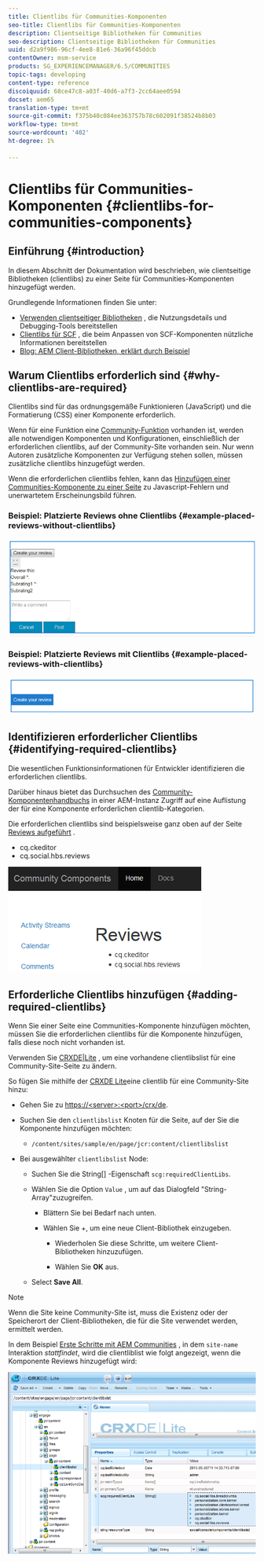 ```yaml
---
title: Clientlibs für Communities-Komponenten
seo-title: Clientlibs für Communities-Komponenten
description: Clientseitige Bibliotheken für Communities
seo-description: Clientseitige Bibliotheken für Communities
uuid: d2a9f986-96cf-4ee8-81e6-36a96f45ddcb
contentOwner: msm-service
products: SG_EXPERIENCEMANAGER/6.5/COMMUNITIES
topic-tags: developing
content-type: reference
discoiquuid: 68ce47c8-a03f-40d6-a7f3-2cc64aee0594
docset: aem65
translation-type: tm+mt
source-git-commit: f375b40c084ee363757b78c602091f38524b8b03
workflow-type: tm+mt
source-wordcount: '402'
ht-degree: 1%

---
```



# Clientlibs für Communities-Komponenten {#clientlibs-for-communities-components}

## Einführung {#introduction}

In diesem Abschnitt der Dokumentation wird beschrieben, wie clientseitige Bibliotheken (clientlibs) zu einer Seite für Communities-Komponenten hinzugefügt werden.

Grundlegende Informationen finden Sie unter:

* [Verwenden clientseitiger Bibliotheken](/help/sites-developing/clientlibs.md) , die Nutzungsdetails und Debugging-Tools bereitstellen
* [Clientlibs für SCF](/help/communities/client-customize.md#clientlibs) , die beim Anpassen von SCF-Komponenten nützliche Informationen bereitstellen
* [Blog: AEM Client-Bibliotheken, erklärt durch Beispiel](https://blogs.adobe.com/experiencedelivers/experience-management/clientlibs-explained-example/)

## Warum Clientlibs erforderlich sind {#why-clientlibs-are-required}

Clientlibs sind für das ordnungsgemäße Funktionieren (JavaScript) und die Formatierung (CSS) einer Komponente erforderlich.

Wenn für eine Funktion eine [Community-Funktion](/help/communities/functions.md) vorhanden ist, werden alle notwendigen Komponenten und Konfigurationen, einschließlich der erforderlichen clientlibs, auf der Community-Site vorhanden sein. Nur wenn Autoren zusätzliche Komponenten zur Verfügung stehen sollen, müssen zusätzliche clientlibs hinzugefügt werden.

Wenn die erforderlichen clientlibs fehlen, kann das [Hinzufügen einer Communities-Komponente zu einer Seite](/help/communities/author-communities.md) zu Javascript-Fehlern und unerwartetem Erscheinungsbild führen.

### Beispiel: Platzierte Reviews ohne Clientlibs {#example-placed-reviews-without-clientlibs}

![put-reviews](assets/placed-reviews.png)

### Beispiel: Platzierte Reviews mit Clientlibs {#example-placed-reviews-with-clientlibs}

![reviews-clientlibs](assets/reviews-clientlibs.png)

## Identifizieren erforderlicher Clientlibs {#identifying-required-clientlibs}

Die wesentlichen Funktionsinformationen für Entwickler identifizieren die erforderlichen clientlibs.

Darüber hinaus bietet das Durchsuchen des [Community-Komponentenhandbuchs](/help/communities/components-guide.md) in einer AEM-Instanz Zugriff auf eine Auflistung der für eine Komponente erforderlichen clientlib-Kategorien.

Die erforderlichen clientlibs sind beispielsweise ganz oben auf der Seite [Reviews aufgeführt](https://localhost:4502/content/community-components/en/reviews.html) .

* cq.ckeditor
* cq.social.hbs.reviews

![clientlibs-reviews](assets/clientlibs-reviews.png)

## Erforderliche Clientlibs hinzufügen {#adding-required-clientlibs}

Wenn Sie einer Seite eine Communities-Komponente hinzufügen möchten, müssen Sie die erforderlichen clientlibs für die Komponente hinzufügen, falls diese noch nicht vorhanden ist.

Verwenden Sie [CRXDE|Lite](#using-crxde-lite) , um eine vorhandene clientlibslist für eine Community-Site-Seite zu ändern.

So fügen Sie mithilfe der [CRXDE Lite](/help/sites-developing/developing-with-crxde-lite.md)eine clientlib für eine Community-Site hinzu:

* Gehen Sie zu [https://&lt;server>:&lt;port>/crx/de](https://localhost:4502/crx/de).
* Suchen Sie den `clientlibslist` Knoten für die Seite, auf der Sie die Komponente hinzufügen möchten:

   * `/content/sites/sample/en/page/jcr:content/clientlibslist`

* Bei ausgewählter `clientlibslist` Node:

   * Suchen Sie die String[] -Eigenschaft `scg:requiredClientLibs`.
   * Wählen Sie die Option `Value` , um auf das Dialogfeld &quot;String-Array&quot;zuzugreifen.

      * Blättern Sie bei Bedarf nach unten.
      * Wählen Sie +, um eine neue Client-Bibliothek einzugeben.

         * Wiederholen Sie diese Schritte, um weitere Client-Bibliotheken hinzuzufügen.

         * Wählen Sie **OK** aus.
   * Select **Save All**.


>[!NOTE]
>
>Wenn die Site keine Community-Site ist, muss die Existenz oder der Speicherort der Client-Bibliotheken, die für die Site verwendet werden, ermittelt werden.

In dem Beispiel [Erste Schritte mit AEM Communities](/help/communities/getting-started.md) , in dem `site-name` Interaktion *stattfindet*, wird die clientliblist wie folgt angezeigt, wenn die Komponente Reviews hinzugefügt wird:

![review-component](assets/review-component.png)

